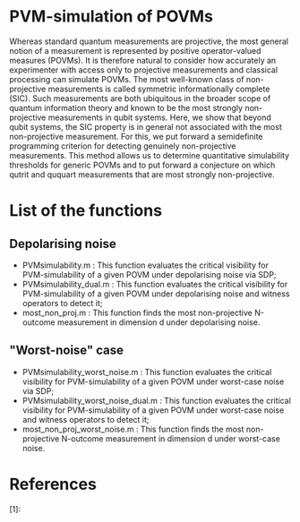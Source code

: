# PVM-simulation of POVMs
Whereas standard quantum measurements are projective, the most general notion of a measurement is represented by positive operator-valued measures (POVMs). It is therefore natural to consider how accurately an experimenter with access only to projective measurements and classical processing can simulate POVMs. The most well-known class of non-projective measurements is called symmetric informationally complete (SIC). Such measurements are both ubiquitous in the broader scope of quantum information theory and known to be the most strongly non-projective measurements in qubit systems. Here, we show that beyond qubit systems, the SIC property is in general not associated with the most non-projective measurement. For this, we put forward a semidefinite programming criterion for detecting genuinely non-projective measurements. This method allows us to determine quantitative simulability thresholds for generic POVMs and to put forward a conjecture on which qutrit and ququart measurements that are most strongly non-projective.

# List of the functions

## Depolarising noise

- PVMsimulability.m : This function evaluates the critical visibility for PVM-simulability of a given POVM under depolarising noise via SDP;
- PVMsimulability_dual.m : This function evaluates the critical visibility for PVM-simulability of a given POVM under depolarising noise and witness operators to detect it;
- most_non_proj.m : This function finds the most non-projective N-outcome measurement in dimension d under depolarising noise.

## "Worst-noise" case

- PVMsimulability_worst_noise.m : This function evaluates the critical visibility for PVM-simulability of a given POVM under worst-case noise via SDP;
- PVMsimulability_worst_noise_dual.m : This function evaluates the critical visibility for PVM-simulability of a given POVM under worst-case noise and witness operators to detect it;
- most_non_proj_worst_noise.m : This function finds the most non-projective N-outcome measurement in dimension d under worst-case noise.

# References

[1]: 
